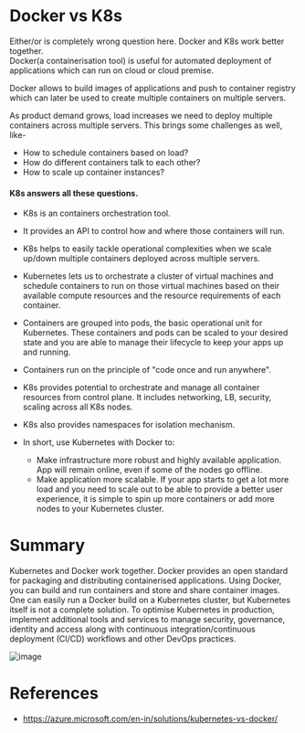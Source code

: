 # Docker vs K8s
Either/or is completely wrong question here. Docker and K8s work better together. </br>
Docker(a containerisation tool) is useful for automated deployment of applications which can run on cloud or cloud premise.</br>

Docker allows to build images of applications and push to container registry which can later be used to create multiple containers on multiple servers.</br>

As product demand grows, load increases we need to deploy multiple containers across multiple servers. This brings some challenges as well, like- </br>
- How to schedule containers based on load?
- How do different containers talk to each other?
- How to scale up container instances?

#### K8s answers all these questions.

- K8s is an containers orchestration tool.
- It provides an API to control how and where those containers will run. 
- K8s helps to easily tackle operational complexities when we scale up/down multiple containers deployed across multiple servers.
- Kubernetes lets us to orchestrate a cluster of virtual machines and schedule containers to run on those virtual machines based on their available compute resources and the resource requirements of each container. 
- Containers are grouped into pods, the basic operational unit for Kubernetes. These containers and pods can be scaled to your desired state and you are able to manage their lifecycle to keep your apps up and running.
- Containers run on the principle of "code once and run anywhere".
- K8s provides potential to orchestrate and manage all container resources from control plane. It includes networking, LB, security, scaling across all K8s nodes.
- K8s also provides namespaces for isolation mechanism.
- In short, use Kubernetes with Docker to:

    - Make infrastructure more robust and highly available application. App will remain online, even if some of the nodes go offline.
    - Make application more scalable. If your app starts to get a lot more load and you need to scale out to be able to provide a better user experience, it is simple to spin up more containers or add more nodes to your Kubernetes cluster.

# Summary
Kubernetes and Docker work together. Docker provides an open standard for packaging and distributing containerised applications. Using Docker, you can build and run containers and store and share container images. One can easily run a Docker build on a Kubernetes cluster, but Kubernetes itself is not a complete solution. To optimise Kubernetes in production, implement additional tools and services to manage security, governance, identity and access along with continuous integration/continuous deployment (CI/CD) workflows and other DevOps practices. </br>

![image](https://user-images.githubusercontent.com/76727343/210156585-b051a6d0-6688-49ef-b1bc-138f28d67a88.png)

# References
- https://azure.microsoft.com/en-in/solutions/kubernetes-vs-docker/